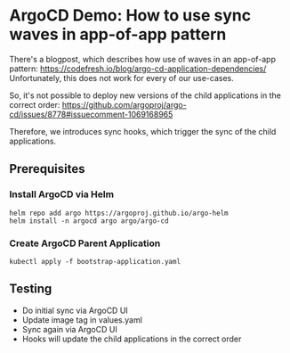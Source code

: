 # ArgoCD Demo: How to use sync waves in app-of-app pattern

There's a blogpost, which describes how use of waves in an app-of-app pattern: https://codefresh.io/blog/argo-cd-application-dependencies/ <br>
Unfortunately, this does not work for every of our use-cases.

So, it's not possible to deploy new versions of the child applications in the correct order:
https://github.com/argoproj/argo-cd/issues/8778#issuecomment-1069168965

Therefore, we introduces sync hooks, which trigger the sync of the child applications.  

## Prerequisites

### Install ArgoCD via Helm

~~~
helm repo add argo https://argoproj.github.io/argo-helm
helm install -n argocd argo argo/argo-cd
~~~

### Create ArgoCD Parent Application
~~~
kubectl apply -f bootstrap-application.yaml
~~~

## Testing

- Do initial sync via ArgoCD UI
- Update image tag in values.yaml
- Sync again via ArgoCD UI
- Hooks will update the child applications in the correct order



